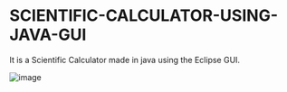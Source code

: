 # SCIENTIFIC-CALCULATOR-USING-JAVA-GUI
It is a Scientific Calculator made in java using the Eclipse GUI.


![image](https://user-images.githubusercontent.com/86216930/142622546-67ed0bf9-99a5-420e-8540-b3cf74e1bc09.png)
